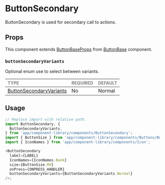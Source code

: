 # ButtonSecondary

ButtonSecondary is used for secondary call to actions.

## Props

This component extends [ButtonBaseProps](../ButtonBase/ButtonBase.types.ts#L14) from [ButtonBase](../ButtonBase/ButtonBase.tsx) component.

### `buttonSecondaryVariants`

Optional enum use to select between variants.

| <span style="color:gray;font-size:14px">TYPE</span>     | <span style="color:gray;font-size:14px">REQUIRED</span> | <span style="color:gray;font-size:14px">DEFAULT</span> |
| :------------------------------------------------------ | :------------------------------------------------------ | :----------------------------------------------------- |
| [ButtonSecondaryVariants](./ButtonSecondary.types.ts#L7) | No                                                      | Normal                                                 |

## Usage

```javascript
// Replace import with relative path.
import ButtonSecondary, {
  ButtonSecondaryVariants,
} from 'app/component-library/components/ButtonSecondary';
import { ButtonSize } from 'app/component-library/components/Buttons/Button/Button';
import { IconNames } from 'app/component-library/components/Icon';

<ButtonSecondary
  label={LABEL}
  IconNames={IconNames.Bank}
  size={ButtonSize.Md}
  onPress={ONPRESS_HANDLER}
  buttonSecondaryVariants={ButtonSecondaryVariants.Normal}
/>;
```
